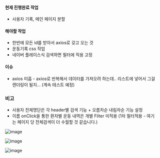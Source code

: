 #### 현재 진행완료 작업 
- 사용자 기록, 메인 페이지 분할 

#### 해야할 작업
- 한번에 모든 id를 받아서 axios로 갖고 오는 것
- 운동기록 css 작업 
- 네이버 플레이스식 검색하면 필터에 적용 고정

#### 이슈
- axios 미흡 - axios로 반복해서 데이터를 가져오려 하는데.. 리스트에 넣어서 그걸 렌더링이 될지... (계속 테스트 예정)

### 비고
- 사용자 전체명단은 각 header별 검색 기능 + 오름차순 내림차순 기능 설정
- 이름 onClick을 통한 환자별 운동 내역은 개별 Filter 미적용 (1차 필터적용 - 여기는 페이지 당 전체검색이 더 수월할 것 같습니다.) 

![image](https://user-images.githubusercontent.com/38232501/219429385-796aa29e-5812-458d-82dc-6de6f7bc4502.png)

![image](https://user-images.githubusercontent.com/38232501/219429448-70a6c9bf-4966-47f3-9c7d-8104db9f4bc0.png)

![image](https://user-images.githubusercontent.com/38232501/219429492-568b7940-af45-4af5-b1ac-3f1edd45cce7.png)
